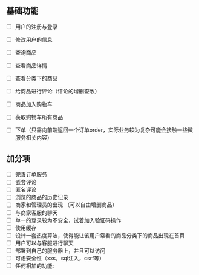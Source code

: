 ## 基础功能

- [ ] 用户的注册与登录

- [ ] 修改用户的信息

- [ ] 查询商品

- [ ] 查看商品详情

- [ ] 查看分类下的商品

- [ ] 给商品进⾏评论（评论的增删查改）

- [ ] 商品加⼊购物⻋

- [ ] 获取购物⻋所有商品

- [ ] 下单（只需向前端返回⼀个订单order，实际业务较为复杂可能会接触⼀些微服务相关内容）

## 加分项

- [ ] 完善订单服务
- [ ] 嵌套评论
- [ ] 匿名评论
- [ ] 浏览的商品的历史记录
- [ ] 商家和管理员的出现 （可以自由增删商品）
- [ ] 与商家客服的聊天
- [ ] 单一的登录较为不安全，试着加入验证码操作
- [ ] 使用缓存
- [ ] 设计一套热度算法，使得能让该用户常看的商品分类下的商品出现在首页
- [ ] 用户可以与客服进行聊天
- [ ] 部署到自己的服务器上，并且可以访问
- [ ] 可虑安全性（xxs，sql注入，csrf等）
- [ ] 任何相加的功能: